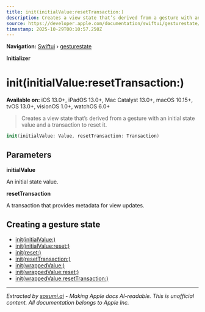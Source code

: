 ```yaml
---
title: init(initialValue:resetTransaction:)
description: Creates a view state that’s derived from a gesture with an initial state value and a transaction to reset it.
source: https://developer.apple.com/documentation/swiftui/gesturestate/init(initialvalue:resettransaction:)
timestamp: 2025-10-29T00:10:57.250Z
---
```


**Navigation:** [Swiftui](/documentation/swiftui) › [gesturestate](/documentation/swiftui/gesturestate)

**Initializer**

# init(initialValue:resetTransaction:)

**Available on:** iOS 13.0+, iPadOS 13.0+, Mac Catalyst 13.0+, macOS 10.15+, tvOS 13.0+, visionOS 1.0+, watchOS 6.0+

> Creates a view state that’s derived from a gesture with an initial state value and a transaction to reset it.

```swift
init(initialValue: Value, resetTransaction: Transaction)
```

## Parameters

**initialValue**

An initial state value.



**resetTransaction**

A transaction that provides metadata for view updates.



## Creating a gesture state

- [init(initialValue:)](/documentation/swiftui/gesturestate/init(initialvalue:))
- [init(initialValue:reset:)](/documentation/swiftui/gesturestate/init(initialvalue:reset:))
- [init(reset:)](/documentation/swiftui/gesturestate/init(reset:))
- [init(resetTransaction:)](/documentation/swiftui/gesturestate/init(resettransaction:))
- [init(wrappedValue:)](/documentation/swiftui/gesturestate/init(wrappedvalue:))
- [init(wrappedValue:reset:)](/documentation/swiftui/gesturestate/init(wrappedvalue:reset:))
- [init(wrappedValue:resetTransaction:)](/documentation/swiftui/gesturestate/init(wrappedvalue:resettransaction:))

---

*Extracted by [sosumi.ai](https://sosumi.ai) - Making Apple docs AI-readable.*
*This is unofficial content. All documentation belongs to Apple Inc.*
